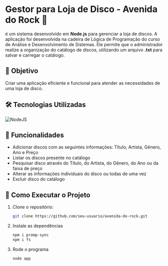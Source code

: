 # Gestor para Loja de Disco - Avenida do Rock 🎸

é um sistema desenvolvido em **Node.js** para gerenciar a loja de discos. A aplicação foi desenvolvida na cadeira de Lógica de Programação do curso de Análise e Desenvolvimento de Sistemas.
Ele permite que o administrador realize a organização do catálogo de discos, utilizando um arquivo **.txt** para salvar e carregar o catálogo.

## 🎯 Objetivo

Criar uma aplicação eficiente e funcional para atender as necessidades de uma loja de disco.

## 🛠️ Tecnologias Utilizadas

![NodeJS](https://img.shields.io/badge/node.js-6DA55F?style=for-the-badge&logo=node.js&logoColor=white)

## 📄 Funcionalidades

- Adicionar discos com as seguintes informações: Título, Artista, Gênero, Ano e Preço
- Listar os discos presente no catálogo
- Pesquisar disco através do Título, do Artista, do Gênero, do Ano ou da faixa de preço
- Alterar as informações individuais do disco ou todas de uma vez
- Excluir disco do catálogo

## 🚀 Como Executar o Projeto

1. Clone o repositório:
   ```bash
   git clone https://github.com/seu-usuario/avenida-do-rock.git

2. Instale as dependências
   ```bash
   npm i promp-sync
   npm i fs

3. Rode o programa
   ```
   node app

   
